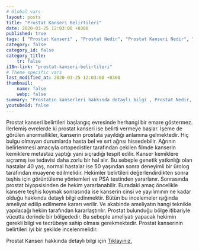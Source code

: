 ```yaml
---
# Global vars
layout: posts
title: "Prostat Kanseri Belirtileri"
date: 2020-03-25 12:03:00 +0300
published: true
tags: [ "Prostat Kanseri" , "Prostat Nedir", "Prostat Kanseri Nedir", "Prostat kanseri teşhisİ", "Prostat kanseri tedavisi", "Prostat kanseri ameliyatı", "Prostat kanseri belirtileri", " Prostat Kanseri aktif izlem", "Prostat kanseri komplikasyonları", "Prostat Kanseri Lenf düğümleri", "Prostat Kanseri yan etkileri" , "Prostat Kanseri genetik" , "Prostat Kanseri Muayene" , "Prostat Kanseri PSA Testi" , "Prostat kanseri biyopsisi", "Prostat Kanseri açık ameliyatı" , "Prostat kanseri radyoterapi", " Prostat kanseri kapalı ameliyatı" , "Prostat kanseri ne zaman" ]
category: false
category_id: false
category_title:
    tr: false
i18n-link: "prostat-kanseri-belirtileri"
# Theme specific vars
last_modified_at: 2020-03-25 12:03:00 +0300
thumbnail:
    name: false
    webp: false
summary: "Prostatın kanserleri hakkında detaylı bilgi , Prostat Nedir, Prostat Kanseri Nedir, Prostat kanseri teşhisi ve tedavisi, Prostat kanseri ameliyat teknikleri, Prostat kanseri belirtileri, Güncel tedavi yöntemleri, Aktif izlem nedir, Prostat kanseri komplikasyonları ve tedavileri, Lenf düğümlerinin çıkartılması."
youtubeId: false
---
```






Prostat kanseri belirtileri başlangıç evresinde herhangi bir emare göstermez. İlerlemiş evrelerde ki prostat kanseri ise belirti vermeye başlar. İşeme de görülen anormallikler, kanserin prostata yayıldığı anlamına gelmektedir. Hiç bulgu olmayan durumlarda hasta bel ve sırt ağrısı hissedebilir. Ağrının belirlenmesi amacıyla ortopedistler tarafından çekilen filmde kanserin kemiklere metastaz yaptığı yani sıçradığı tespit edilir. Kanser kemiklere sıçramış ise tedavisi daha zorlu bir hal alır. Bu sebeple genetik yatkınlığı olan hastalar 40 yaş, normal hastalar ise 50 yaşından sonra deneyimli bir ürolog tarafından muayene edilmelidir. Hekimler belirtileri değerlendirdikten sonra teşhis için görüntüleme yöntemleri ve PSA testinden yararlanır. Sonrasında prostat biyopsisinden de hekim yararlanabilir. Buradaki amaç öncelikle kansere teşhis koymak sonrasında ise kanserin cinsi ve yayılımının ne kadar olduğu hakkında detaylı bilgi edinmektir. Bütün bu incelemeler ışığında ameliyat edilip edilmeme kararı verilir. Ve akabinde ameliyatın hangi teknikle yapılacağı hekim tarafından kararlaştırılır. Prostat bulunduğu bölge itibariyle vücutta derinde bir bölgededir. Bu sebeple ameliyatı yapacak hekimin gerekli bilgi ve tecrübeye sahip olması gerekmektedir. Prostat kanserinin belirtileri iyi bir şekilde incelenmelidir.


Prostat Kanseri hakkında detaylı bilgi için [Tıklayınız.](https://www.onoluroloji.com/prostat-kanseri)
